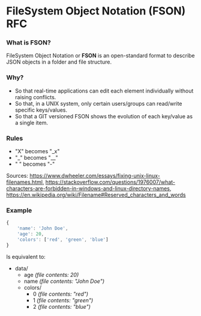 # FileSystem Object Notation (FSON) RFC

### What is FSON?

FileSystem Object Notation or **FSON** is an open-standard format to describe JSON objects in a folder and file structure.

### Why?

 * So that real-time applications can edit each element individually without raising conflicts.
 * So that, in a UNIX system, only certain users/groups can read/write specific keys/values.
 * So that a GIT versioned FSON shows the evolution of each key/value as a single item.

### Rules

 * "X" becomes "_x"
 * "_" becomes "__"
 * " " becomes "-"

 Sources: https://www.dwheeler.com/essays/fixing-unix-linux-filenames.html, https://stackoverflow.com/questions/1976007/what-characters-are-forbidden-in-windows-and-linux-directory-names, https://en.wikipedia.org/wiki/Filename#Reserved_characters_and_words

### Example

```javascript
{
	'name': 'John Doe',
	'age': 20,
	'colors': ['red', 'green', 'blue']
}
```

Is equivalent to:

* data/
  * age _(file contents: 20)_
  * name _(file contents: "John Doe")_
  * colors/
    * 0 _(file contents: "red")_
    * 1 _(file contents: "green")_
    * 2 _(file contents: "blue")_

